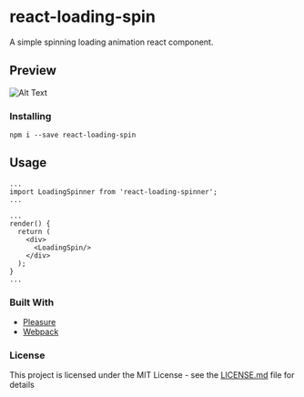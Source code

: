 # react-loading-spin
A simple spinning loading animation react component.


## Preview
![Alt Text](https://imgur.com/UaME3w9.gif)

### Installing
```
npm i --save react-loading-spin
```

## Usage
```
...
import LoadingSpinner from 'react-loading-spinner';
...

...
render() {
  return (
    <div>
      <LoadingSpin/>
    </div>
  );
}
...
```

### Built With
* [Pleasure](https://en.wikipedia.org/wiki/Pleasure)
* [Webpack](https://webpack.js.org/)

### License
This project is licensed under the MIT License - see the [LICENSE.md](LICENSE.md) file for details
